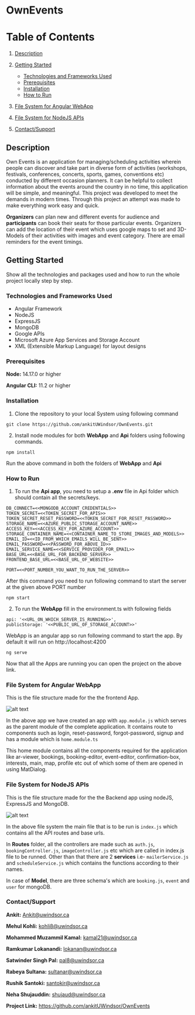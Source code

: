 # OwnEvents

# Table of Contents

1. [Description](#Description)
2. [Getting Started](#Getting-Started)

    * [Technologies and Frameworks Used](#Technologies-and-Frameworks-Used) 
    * [Prerequisites](#Prerequisites)
    * [Installation](#Installation)
    * [How to Run](#How-to-Run)

3. [File System for Angular WebApp](#File-System-for-Angular-WebApp)
4. [File System for NodeJS APIs](#File-System-for-NodeJS-APIs)
5. [Contact/Support](#contact)

<a id="Description"></a>
## Description
Own Events is an application for managing/scheduling activities wherein people can discover and take part in diverse form of activities (workshops, festivals, conferences, concerts, sports, games, conventions etc) conducted by different occasion planners. It can be helpful to collect information about the events around the country in no time, this application will be simple, and meaningful. This project was developed to meet the demands in modern times. Through this project an attempt was made to make everything work easy and quick.

**Organizers** can plan new and different events for audience and **participants** can book their seats for those particular events. Organizers can add the location of their event which uses google maps to set and 3D-Models of their activities with images and event category. There are email reminders for the event timings.


<a id="Getting-Started"></a>
## Getting Started
Show all the technologies and packages used and how to run the whole project locally step by step.

<a id="Technologies-and-Frameworks-Used"></a>
### Technologies and Frameworks Used
* Angular Framework
* NodeJS
* ExpressJS
* MongoDB
* Google APIs
* Microsoft Azure App Services and Storage Account
* XML (Extensible Markup Language) for layout designs

<a id="Prerequisites"></a>
### Prerequisites
**Node:** 14.17.0 or higher

**Angular CLI:** 11.2 or higher

<a id="Installation"></a>
### Installation
1. Clone the repository to your local System using following command
```
git clone https://github.com/ankitUWindsor/OwnEvents.git
```

2. Install node modules for both **WebApp** and **Api** folders using following commands.
```
npm install
```
Run the above command in both the folders of **WebApp** and **Api**


<a id="How-to-Run"></a>
### How to Run

1. To run the **Api app**, you need to setup a **.env** file in Api folder which should contain all the secrets/keys.
```
DB_CONNECT=<<MONGODB_ACCOUNT_CREDENTIALS>>
TOKEN_SECRET=<<TOKEN_SECRET_FOR_APIS>>
TOKEN_SECRET_RESET_PASSWORD=<<TOKEN_SECRET_FOR_RESET_PASSWORD>>
STORAGE_NAME=<<AZURE_PUBLIC_STORAGE_ACCOUNT_NAME>>
ACCESS_KEY=<<ACCESS_KEY_FOR_AZURE_ACCOUNT>>
STORAGE_CONTAINER_NAME=<<CONTAINER_NAME_TO_STORE_IMAGES_AND_MODELS>>
EMAIL_ID=<<ID_FROM_WHICH_EMAILS_WILL_BE_SENT>>
EMAIL_PASSWORD=<<PASSWORD_FOR_ABOVE_ID>>
EMAIL_SERVICE_NAME=<<SERVICE_PROVIDER_FOR_EMAIL>>
BASE_URL=<<BASE_URL_FOR_BACKEND_SERVER>>
FRONTEND_BASE_URL=<<BASE_URL_OF_WEBSITE>>

PORT=<<PORT_NUMBER_YOU_WANT_TO_RUN_THE_SERVER>>
```
After this command you need to run following command to start the server at the given above PORT number

```
npm start
```

2. To run the **WebApp** fill in the environment.ts with following fields 
```
api: '<<URL_ON_WHICH_SERVER_IS_RUNNING>>',
publicStorage: '<<PUBLIC_URL_OF_STORAGE_ACCOUNT>>'
```
WebApp is an angular app so run following command to start the app. By default it will run on http://localhost:4200
```
ng serve
```

Now that all the Apps are running you can open the project on the above link.


<a id="File-System-for-Angular-WebApp"></a>
### File System for Angular WebApp

This is the file structure made for the the frontend App.

![alt text](https://owneventspublicstorage.blob.core.windows.net/imagecontainer/ANGULAR_FILE_SYSTEM.png)

In the above app we have created an app with `app.module.js` which serves as the parent module of the complete application. It contains route to components such as login, reset-password, forgot-password, signup and has a module which is `home.module.ts`

This home module contains all the components required for the application like ar-viewer, bookings, booking-editor, event-editor, confirmation-box, interests, main, map, profile etc out of which some of them are opened in using MatDialog.


<a id="File-System-for-NodeJS-APIs"></a>
### File System for NodeJS APIs

This is the file structure made for the the Backend app using nodeJS, ExpressJS and MongoDB.

![alt text](https://owneventspublicstorage.blob.core.windows.net/imagecontainer/APIS_FILE_SYSTEM(1).png)

In the above file system the main file that is to be run is `index.js` which contains all the API routes and base urls.

In **Routes** folder, all the controllers are made such as `auth.js`, `bookingController.js`, `imageController.js` etc which are called in index.js file to be runned. Other than that there are 2 **services** i.e- `mailerService.js` and `scheduleService.js` which contains the functions according to their names.

In case of **Model**, there are three schema's which are ``booking.js``, `event` and `user` for mongoDB.

<a id="contact"></a>
### Contact/Support

**Ankit:** Ankit@uwindsor.ca

**Mehul Kohli:** kohli8@uwindsor.ca

**Mohammed Muzammil Kamal:** kamal21@uwindsor.ca

**Ramkumar Lokanandi:** lokanan@uwindsor.ca

**Satwinder Singh Pal:** pal8@uwindsor.ca

**Rabeya Sultana:** sultanar@uwindsor.ca

**Rushik Santoki:** santokir@uwindsor.ca

**Neha Shujauddin:** shujaud@uwindsor.ca

**Project Link:** https://github.com/ankitUWindsor/OwnEvents
